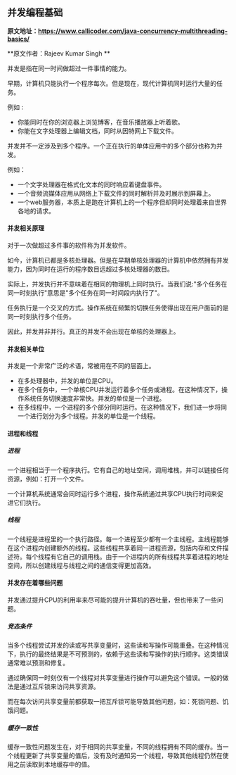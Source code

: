 ## 并发编程基础

**原文地址：https://www.callicoder.com/java-concurrency-multithreading-basics/**

**原文作者：Rajeev Kumar Singh **

并发是指在同一时间做超过一件事情的能力。

早期，计算机只能执行一个程序每次。但是现在，现代计算机同时运行大量的任务。

例如 :

 - 你能同时在你的浏览器上浏览博客，在音乐播放器上听着歌。
 - 你能在文字处理器上编辑文档，同时从因特网上下载文件。

并发并不一定涉及到多个程序。一个正在执行的单体应用中的多个部分也称为并发。

例如：

- 一个文字处理器在格式化文本的同时响应着键盘事件。
- 一个音频流媒体应用从网络上下载文件的同时解析并及时展示到屏幕上。
- 一个web服务器，本质上是跑在计算机上的一个程序但却同时处理着来自世界各地的请求。


#### 并发相关原理

对于一次做超过多件事的软件称为并发软件。

如今，计算机已都是多核处理器。但是在早期单核处理器的计算机中依然拥有并发能力，因为同时在运行的程序数目远超过多核处理器的数目。

实际上，并发执行并不意味着在相同的物理机上同时执行。当我们说:"多个任务在同一时刻执行"意思是"多个任务在同一时间段内执行了"。

任务执行是一个交叉的方式。操作系统在频繁的切换任务使得出现在用户面前的是同一时刻执行多个任务。

因此，并发并非并行。真正的并发不会出现在单核的处理器上。

#### 并发相关单位

并发是一个非常广泛的术语，常被用在不同的层面上。

- 在多处理器中，并发的单位是CPU。
- 在多个任务中，一个单核CPU并发运行着多个任务或进程。在这种情况下，操作系统任务切换速度非常快。并发的单位是一个进程。
- 在多线程中，一个进程的多个部分同时运行。在这种情况下，我们进一步将同一个进行划分为多个线程。并发的单位是一个线程。

#### 进程和线程

##### 	进程

​	一个进程相当于一个程序执行。它有自己的地址空间，调用堆栈，并可以链接任何资源，例如：打开一个文件。

​	一个计算机系统通常会同时运行多个进程，操作系统通过共享CPU执行时间来促进它们执行。

##### 	线程

​	一个线程是进程里的一个执行路径。每一个进程至少都有一个主线程。主线程能够在这个进程内创建额外的线程。这些线程共享着同一进程资源，包括内存和文件描述符。每个线程有它自己的调用栈。由于一个进程内的所有线程共享着进程的地址空间，所以创建线程与线程之间的通信变得更加高效。

#### 并发存在着哪些问题

​	并发通过提升CPU的利用率来尽可能的提升计算机的吞吐量，但也带来了一些问题。

##### 	竞态条件

​	当多个线程尝试并发的读或写共享变量时，这些读和写操作可能重叠。在这种情况下，执行的最终结果是不可预测的，依赖于这些读和写操作的执行顺序。这类错误通常难以预测和修复。

​	通过确保同一时刻仅有一个线程对共享变量进行操作可以避免这个错误。一般的做法是通过互斥锁来访问共享资源。

​	而在每次访问共享变量前都获取一把互斥锁可能导致其他问题，如：死锁问题、饥饿问题。

##### 	缓存一致性

​	缓存一致性问题发生在，对于相同的共享变量，不同的线程拥有不同的缓存。当一个线程更新了共享变量的值后，没有及时通知另一个线程，导致其他线程仍然在使用之前读取到本地缓存中的值。